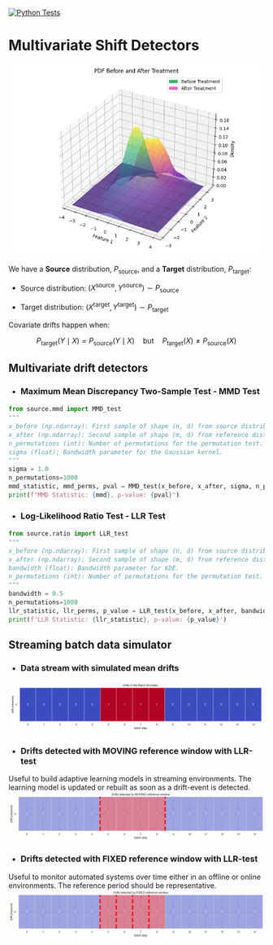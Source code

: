 [![Python Tests](https://github.com/giobbu/covariate-shift/actions/workflows/python-tests.yml/badge.svg)](https://github.com/giobbu/covariate-shift/actions/workflows/python-tests.yml)



# Multivariate Shift Detectors

![Covariate Shift](notebooks/imgs/mmd_pdf_drift_overlap.png?raw=true)


We have a **Source** distribution, $P_{\text{source}}$, and a **Target** distribution, $P_{\text{target}}$:

* Source distribution: $(X^{\text{source}}, Y^{\text{source}}) ∼ P_{\text{source}}$

* Target distribution: $(X^{\text{target}}, Y^{\text{target}}) ∼ P_{\text{target}}$

Covariate drifts happen when:

  $$P_{\text{target}}(Y \mid X) = P_{\text{source}}(Y \mid X) \quad \text{but} \quad P_{\text{target}}(X) \ne P_{\text{source}}(X)$$


## Multivariate drift detectors

* ### Maximum Mean Discrepancy Two-Sample Test - MMD Test 

```python
from source.mmd import MMD_test
"""
x_before (np.ndarray): First sample of shape (n, d) from source distribution.
x_after (np.ndarray): Second sample of shape (m, d) from reference distribution.
n_permutations (int): Number of permutations for the permutation test.
sigma (float): Bandwidth parameter for the Gaussian kernel.
"""
sigma = 1.0
n_permutations=1000
mmd_statistic, mmd_perms, pval = MMD_test(x_before, x_after, sigma, n_permutations=n_permutations)
print(f"MMD Statistic: {mmd}, p-value: {pval}")
```

* ### Log-Likelihood Ratio Test - LLR Test

```python
from source.ratio import LLR_test
"""
x_before (np.ndarray): First sample of shape (n, d) from source distribution.
x_after (np.ndarray): Second sample of shape (m, d) from reference distribution.
bandwidth (float): Bandwidth parameter for KDE.
n_permutations (int): Number of permutations for the permutation test. Default is 1000.
"""
bandwidth = 0.5
n_permutations=1000
llr_statistic, llr_perms, p_value = LLR_test(x_before, x_after, bandwidth=bandwidth, n_permutations=n_permutations)
print(f'LLR Statistic: {llr_statistic}, p-value: {p_value}')
```

## Streaming batch data simulator
* ### Data stream with simulated mean drifts
![Simulated Drifts](imgs/drifts_heatmap.png?raw=true)

* ### Drifts detected with MOVING reference window with LLR-test
Useful to build adaptive learning models in streaming environments. The learning model is updated or rebuilt as soon as a drift-event is detected.
![Moving Window](imgs/drift_detection_moving_reference_window.png?raw=true)

* ### Drifts detected with FIXED reference window with LLR-test
Useful to monitor automated systems over time either in an offline or online environments. The reference period should be representative.
![Fixed Window](imgs/drift_detection_fixed_reference_window.png?raw=true)




